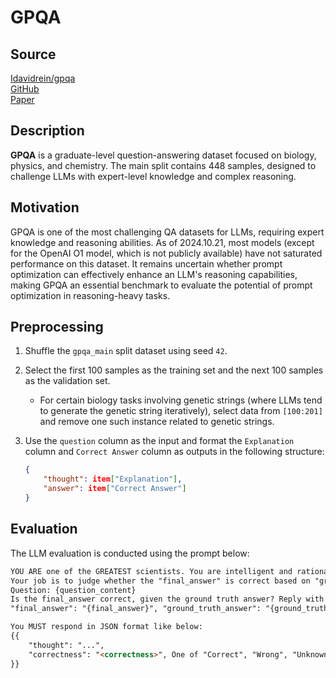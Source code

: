 # GPQA

## Source

[Idavidrein/gpqa](https://huggingface.co/datasets/Idavidrein/gpqa)  
[GitHub](https://github.com/idavidrein/gpqa?tab=readme-ov-file)  
[Paper](https://arxiv.org/abs/2311.12022)

## Description

**GPQA** is a graduate-level question-answering dataset focused on biology, physics, and chemistry. The main split contains 448 samples, designed to challenge LLMs with expert-level knowledge and complex reasoning.

## Motivation

GPQA is one of the most challenging QA datasets for LLMs, requiring expert knowledge and reasoning abilities. As of 2024.10.21, most models (except for the OpenAI O1 model, which is not publicly available) have not saturated performance on this dataset. It remains uncertain whether prompt optimization can effectively enhance an LLM's reasoning capabilities, making GPQA an essential benchmark to evaluate the potential of prompt optimization in reasoning-heavy tasks.

## Preprocessing

1. Shuffle the `gpqa_main` split dataset using seed `42`.
2. Select the first 100 samples as the training set and the next 100 samples as the validation set.

   - For certain biology tasks involving genetic strings (where LLMs tend to generate the genetic string iteratively), select data from `[100:201]` and remove one such instance related to genetic strings.

3. Use the `question` column as the input and format the `Explanation` column and `Correct Answer` column as outputs in the following structure:

   ```json
   {
       "thought": item["Explanation"],
       "answer": item["Correct Answer"]
   }
   ```

## Evaluation

The LLM evaluation is conducted using the prompt below:

```markdown
YOU ARE one of the GREATEST scientists. You are intelligent and rational. You are prudent and cautious. Your mastery over science is unparalleled. You THINK NATURAL, BROAD AND DEEP. Let's think step by step.
Your job is to judge whether the "final_answer" is correct based on "ground_truth_answer", do not be strict on the format, but check the content. Notice that unsolved half results are not Correct.
Question: {question_content}
Is the final_answer correct, given the ground truth answer? Reply with Correct, Wrong or Unknown.
"final_answer": "{final_answer}", "ground_truth_answer": "{ground_truth_answer}"

You MUST respond in JSON format like below:
{{
    "thought": "...",
    "correctness": "<correctness>", One of "Correct", "Wrong", "Unknown"
}}
```
